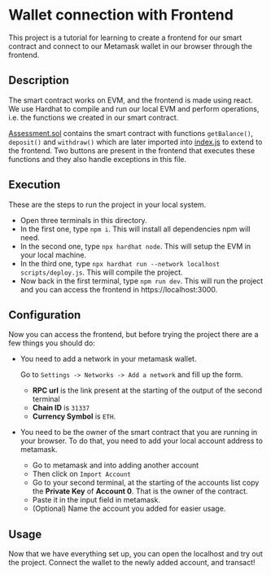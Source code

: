# Wallet connection with Frontend

This project is a tutorial for learning to create a frontend for our smart contract and connect to our Metamask wallet in our browser through the frontend.

## Description

The smart contract works on EVM, and the frontend is made using react. We use Hardhat to compile and run our local EVM and perform operations, i.e. the functions we created in our smart contract.

[Assessment.sol](contracts/Assessment.sol) contains the smart contract with functions `getBalance()`, `deposit()` and `withdraw()` which are later imported into [index.js](pages/index.js) to extend to the frontend. Two buttons are present in the frontend that executes these functions and they also handle exceptions in this file.

## Execution

These are the steps to run the project in your local system.

- Open three terminals in this directory.
- In the first one, type `npm i`. This will install all dependencies npm will need.
- In the second one, type `npx hardhat node`. This will setup the EVM in your local machine.
- In the third one, type `npx hardhat run --network localhost scripts/deploy.js`. This will compile the project.
- Now back in the first terminal, type `npm run dev`. This will run the project and you can access the frontend in https://localhost:3000.

## Configuration
Now you can access the frontend, but before trying the project there are a few things you should do:
- You need to add a network in your metamask wallet.

  Go to `Settings -> Networks -> Add a network` and fill up the form.
	- **RPC url** is the link present at the starting of the output of the second terminal
	- **Chain ID** is `31337`
	- **Currency Symbol** is `ETH`.
- You need to be the owner of the smart contract that you are running in your browser. To do that, you need to add your local account address to metamask.
  - Go to metamask and into adding another account
  - Then click on `Import Account`
  - Go to your second terminal, at the starting of the accounts list copy the **Private Key** of **Account 0**. That is the owner of the contract.
  - Paste it in the input field in metamask.
  - (Optional) Name the account you added for easier usage.

## Usage

Now that we have everything set up, you can open the localhost and try out the project. Connect the wallet to the newly added account, and transact!